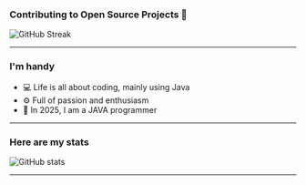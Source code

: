 ### Contributing to Open Source Projects 👋

![GitHub Streak](https://streak-stats.demolab.com/?user=handy-git)

***

### I'm handy
- 💻 Life is all about coding, mainly using Java
- ⚙️ Full of passion and enthusiasm
- 📖 In 2025, I am a JAVA programmer

***

### Here are my stats
![GitHub stats](https://github-readme-stats.vercel.app/api?username=handy-git&bg_color=30,e96443,904e95&title_color=fff&text_color=fff&count_private=true&show_icons=true&locale=en)

***
